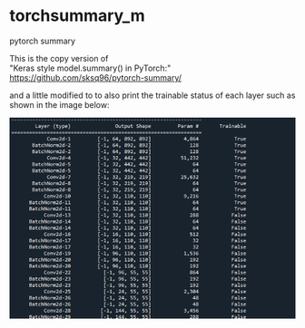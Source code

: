 # torchsummary_m
pytorch summary 

This is the copy version of </br>
"Keras style model.summary() in PyTorch:" 
https://github.com/sksq96/pytorch-summary/

and a little modified to to also print the trainable status of each layer such as shown in the image below:

![alt text](./IMGg.png?raw=true)
